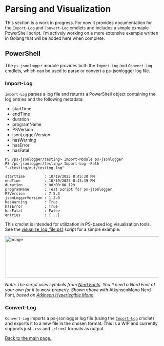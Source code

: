 # Parsing and Visualization

This section is a work in progress. For now it provides documentation for the `Import-Log` and `Convert-Log` cmdlets and includes a simple exmaple PowerShell script. I'm actively working on a more extensive example written in Golang that will be added here when complete.

## PowerShell
The `ps-jsonlogger` module provides both the `Import-Log` and `Convert-Log` cmdlets, which can be used to parse or convert a ps-jsonlogger log file.

### Import-Log
`Import-Log` parses a log file and returns a PowerShell object containing the log entries and the following metadata:
- startTime
- endTime
- duration
- programName
- PSVersion
- jsonLoggerVersion
- hasWarning
- hasError
- hasFatal

```
PS /ps-jsonlogger/testing> Import-Module ps-jsonlogger
PS /ps-jsonlogger/testing> Import-Log -Path "./testing/out/testing.log"

startTime         : 10/19/2025 8:45:38 PM
endTime           : 10/19/2025 8:45:39 PM
duration          : 00:00:00.129
programName       : Test Script for ps-jsonlogger
PSVersion         : 7.5.3
jsonLoggerVersion : 1.2.0
hasWarning        : True
hasError          : True
hasFatal          : False
entries           : {...}   
```

This cmdlet is intended for utilization in PS-based log visualization tools. See the [visualize_log_file.ps1](./PowerShell/visualize_log_file.ps1) script for a simple example:

<img width="728" height="135" alt="image" src="https://github.com/user-attachments/assets/f1cffa96-9669-4dcc-b31b-6ccc1ee211b4" />

_Note: The script uses symbols from [Nerd Fonts](https://www.nerdfonts.com/). You'll need a Nerd Font of your own for it to work properly. Shown above with_ AtkynsonMono Nerd Font, _based on [Atkinson Hyperlegible Mono](https://www.brailleinstitute.org/freefont/)._ 


### Convert-Log
`Convert-Log` imports a ps-jsonlogger log file (using the [`Import-Log`](#import-log) cmdlet) and exports it to a new file in the chosen format. This is a WIP and currently supports just `.csv` and `.clixml` formats as output.

[Back to the main page.](../)
